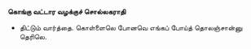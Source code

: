 **கொங்கு வட்டார வழக்குச் சொல்லகராதி**
- திட்டும் வார்த்தை. கொள்ளைலெ போனவெ எங்கப் போய்த் தொலஞ்சான்னு தெரிலெ.

